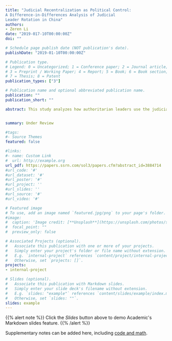```yaml
---
title: "Judicial Recentralization as Political Control:
A Difference-in-Differences Analysis of Judicial
Leader Rotation in China"
authors:
- Zeren Li
date: "2019-017-10T00:00:00Z"
doi: ""

# Schedule page publish date (NOT publication's date).
publishDate: "2019-01-10T00:00:00Z"

# Publication type.
# Legend: 0 = Uncategorized; 1 = Conference paper; 2 = Journal article;
# 3 = Preprint / Working Paper; 4 = Report; 5 = Book; 6 = Book section;
# 7 = Thesis; 8 = Patent
publication_types: ["3"]

# Publication name and optional abbreviated publication name.
publication: ""
publication_short: ""

abstract: This study analyzes how authoritarian leaders use the judicial system to solve the principal-agent problem in the government hierarchy. We argue that autocrats recentralize court personnel to enhance the central government's monitoring power over local officials. We test this executive constraint theory using panel data on Chinese provincial-level court leaders who served from 2003 to 2012. Our empirical analysis takes advantage of a quasi-natural experiment in which the Chinese Communist Party recentralized court personnel by rotating provincial-level court leaders in 17 out of 31 provinces. We find that judicial recentralization increased adjudicated administrative lawsuits by nearly 30%, but it did not impact the approval of other lawsuits. We also show that judicial rotation increased the appearance of the executive in administrative lawsuits, providing additional support for the executive constraint theory.


summary: Under Review

#tags: 
#- Source Themes
featured: false

#links:
#- name: Custom Link
#  url: http://example.org
url_pdf: https://papers.ssrn.com/sol3/papers.cfm?abstract_id=3884714
#url_code: '#'
#url_dataset: '#'
#url_poster: '#'
#url_project: ''
#url_slides: ''
#url_source: '#'
#url_video: '#'

# Featured image
# To use, add an image named `featured.jpg/png` to your page's folder. 
#image:
#  caption: 'Image credit: [**Unsplash**](https://unsplash.com/photos/s9CC2SKySJM)'
#  focal_point: ""
#  preview_only: false

# Associated Projects (optional).
#   Associate this publication with one or more of your projects.
#   Simply enter your project's folder or file name without extension.
#   E.g. `internal-project` references `content/project/internal-project/index.md`.
#   Otherwise, set `projects: []`.
projects:
- internal-project

# Slides (optional).
#   Associate this publication with Markdown slides.
#   Simply enter your slide deck's filename without extension.
#   E.g. `slides: "example"` references `content/slides/example/index.md`.
#   Otherwise, set `slides: ""`.
slides: example
---
```


{{% alert note %}}
Click the *Slides* button above to demo Academic's Markdown slides feature.
{{% /alert %}}

Supplementary notes can be added here, including [code and math](https://sourcethemes.com/academic/docs/writing-markdown-latex/).

